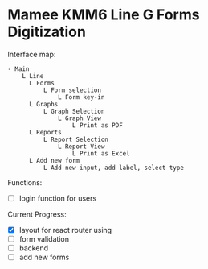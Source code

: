 # Mamee KMM6 Line G Forms Digitization

Interface map:
```base
- Main
    L Line
      L Forms
          L Form selection
              L Form key-in
      L Graphs
          L Graph Selection
              L Graph View
                  L Print as PDF
      L Reports
          L Report Selection
              L Report View
                  L Print as Excel
      L Add new form
          L Add new input, add label, select type
```


Functions:
- [ ] login function for users


Current Progress:
- [x] layout for react router using <Outlet>
- [ ] form validation
- [ ] backend
- [ ] add new forms
